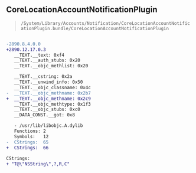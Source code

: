 ## CoreLocationAccountNotificationPlugin

> `/System/Library/Accounts/Notification/CoreLocationAccountNotificationPlugin.bundle/CoreLocationAccountNotificationPlugin`

```diff

-2890.8.4.0.0
+2890.12.17.0.3
   __TEXT.__text: 0xf4
   __TEXT.__auth_stubs: 0x20
   __TEXT.__objc_methlist: 0x20

   __TEXT.__cstring: 0x2a
   __TEXT.__unwind_info: 0x50
   __TEXT.__objc_classname: 0x4c
-  __TEXT.__objc_methname: 0x2b7
+  __TEXT.__objc_methname: 0x2c9
   __TEXT.__objc_methtype: 0x1f3
   __TEXT.__objc_stubs: 0xc0
   __DATA_CONST.__got: 0x8

   - /usr/lib/libobjc.A.dylib
   Functions: 2
   Symbols:   12
-  CStrings:  65
+  CStrings:  66
 
CStrings:
+ "T@\"NSString\",?,R,C"

```

